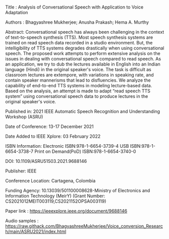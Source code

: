 # 
Title : Analysis of Conversational Speech with Application to Voice Adaptation

Authors : Bhagyashree Mukherjee; Anusha Prakash; Hema A. Murthy

Abstract:
Conversational speech has always been challenging in the context of text-to-speech synthesis (TTS). Most speech synthesis systems are trained on read speech data recorded in a studio environment. But, the intelligibility of TTS systems degrades drastically when using conversational speech. The proposed work attempts to perform extensive analysis on the issues in dealing with conversational speech compared to read speech. As an application, we try to dub the lectures available in English into an Indian language (Hindi) in the original speaker's voice. The task is difficult as classroom lectures are extempore, with variations in speaking rate, and contain speaker mannerisms that lead to disfluencies. We analyze the capability of end-to-end TTS systems in modeling lecture-based data. Based on the analysis, an attempt is made to adapt “read speech TTS system” using conversational speech data to produce lectures in the original speaker's voice.

Published in: 2021 IEEE Automatic Speech Recognition and Understanding Workshop (ASRU)

Date of Conference: 13-17 December 2021

Date Added to IEEE Xplore: 03 February 2022

ISBN Information:
Electronic ISBN:978-1-6654-3739-4
USB ISBN:978-1-6654-3738-7
Print on Demand(PoD) ISBN:978-1-6654-3740-0

DOI: 10.1109/ASRU51503.2021.9688146

Publisher: IEEE

Conference Location: Cartagena, Colombia

Funding Agency:
10.13039/501100008628-Ministry of Electronics and Information Technology (MeirY) (Grant Number: CS2021012MEIT003119,CS2021152OPSA003119)

Paper link : https://ieeexplore.ieee.org/document/9688146

Audio samples : https://raw.githack.com/BhagyashreeMukherjee/Voice_conversion_Research/main/ASRU2021/index.html
